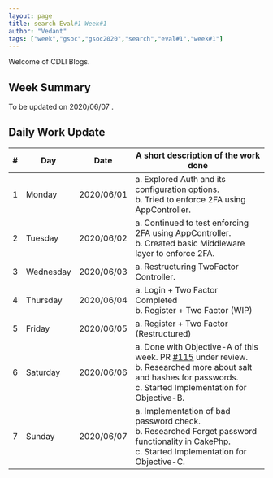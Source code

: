 ```yaml
---
layout: page
title: search Eval#1 Week#1
author: "Vedant"
tags: ["week","gsoc","gsoc2020","search","eval#1","week#1"]
---
```

Welcome of CDLI Blogs.

<!-- Please update the author name and add tags too. 

This page should contain the report made for every week.

Replace Project# with your project name. -->

## Week Summary

<!-- A complete report of the work done during the week must be written here.  -->
To be updated on 2020/06/07 .

## Daily Work Update

|\#|Day|Date|A short description of the work done|  
|---	|---	|---	|---	|  
|1   	| Monday 	|   2020/06/01	| a. Explored Auth and its configuration options. <br>b. Tried to enforce 2FA using AppController. |  
|2   	| Tuesday  	|   2020/06/02	|  a. Continued to test enforcing 2FA using AppController. <br> b. Created basic Middleware layer to enforce 2FA.|  
|3   	| Wednesday  	|  2020/06/03 	|  a. Restructuring TwoFactor Controller. |  
|4   	| Thursday  	|   2020/06/04	|  a. Login + Two Factor Completed <br> b. Register + Two Factor (WIP) 	|  
|5   	| Friday  	|   2020/06/05	|  a. Register + Two Factor (Restructured)	|  
|6   	| Saturday  	|   2020/06/06	| a. Done with Objective-A of this week. PR [#115](https://gitlab.com/cdli/framework/-/merge_requests/115) under review. <br> b. Researched more about salt and hashes for passwords. <br> c. Started Implementation for Objective-B.	|  
|7   	| Sunday  	|   2020/06/07	| a. Implementation of bad password check.	<br> b. Researched Forget password functionality in CakePhp. <br> c. Started Implementation for Objective-C. |  

